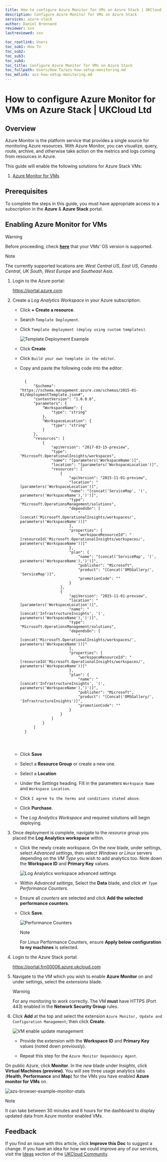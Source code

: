 ```yaml
---
title: How to configure Azure Monitor for VMs on Azure Stack | UKCloud Ltd
description: Configure Azure Monitor for VMs on Azure Stack
services: azure-stack
author: Daniel Brennand
reviewer: xxx
lastreviewed: xxx

toc_rootlink: Users
toc_sub1: How To
toc_sub2:
toc_sub3:
toc_sub4:
toc_title: Configure Azure Monitor for VMs on Azure Stack
toc_fullpath: Users/How To/azs-how-setup-monitoring.md
toc_mdlink: azs-how-setup-monitoring.md
---
```


# How to configure Azure Monitor for VMs on Azure Stack | UKCloud Ltd

## Overview

Azure Monitor is the platform service that provides a single source for monitoring Azure resources. With Azure Monitor, you can visualize, query, route, archive, and otherwise take action on the metrics and logs coming from resources in Azure.

This guide will enable the following solutions for Azure Stack VMs:

1. [Azure Monitor for VMs](https://docs.microsoft.com/en-us/azure/azure-monitor/insights/vminsights-overview)

## Prerequisites

To complete the steps in this guide, you must have appropriate access to a subscription in the **Azure** & **Azure Stack** portal.

## Enabling Azure Monitor for VMs

> [!WARNING]
> Before proceeding, check **[here](https://docs.microsoft.com/en-gb/azure/azure-monitor/insights/vminsights-enable-overview#supported-operating-systems)** that your VMs' OS version is supported.

> [!NOTE]
> The currently supported locations are: *West Central US*, *East US*, *Canada Central*, *UK South*, *West Europe* and *Southeast Asia*.

1. Login to the Azure portal:

    <https://portal.azure.com>

2. Create a *Log Analytics Workspace* in your Azure subscription:

    - Click **+ Create a resource**.

    - Search `Template Deployment`.

    - Click `Template deployment (deploy using custom templates)`.

        ![Template Deployment Example](images\azs-browser-example-custom-template.PNG)

    - Click **Create**

    - Click `Build your own template in the editor`.

    - Copy and paste the following code into the editor:

        <pre><code class="language-json">
        {
            "$schema": "https://schema.management.azure.com/schemas/2015-01-01/deploymentTemplate.json#",
            "contentVersion": "1.0.0.0",
            "parameters": {
                "WorkspaceName": {
                    "type": "string"
                },
                "WorkspaceLocation": {
                    "type": "string"
                }
            },
            "resources": [
                {
                    "apiVersion": "2017-03-15-preview",
                    "type": "Microsoft.OperationalInsights/workspaces",
                    "name": "[parameters('WorkspaceName')]",
                    "location": "[parameters('WorkspaceLocation')]",
                    "resources": [
                        {
                            "apiVersion": "2015-11-01-preview",
                            "location": "[parameters('WorkspaceLocation')]",
                            "name": "[concat('ServiceMap', '(', parameters('WorkspaceName'),')')]",
                            "type": "Microsoft.OperationsManagement/solutions",
                            "dependsOn": [
                                "[concat('Microsoft.OperationalInsights/workspaces/', parameters('WorkspaceName'))]"
                            ],
                            "properties": {
                                "workspaceResourceId": "[resourceId('Microsoft.OperationalInsights/workspaces/', parameters('WorkspaceName'))]"
                            },
                            "plan": {
                                "name": "[concat('ServiceMap', '(', parameters('WorkspaceName'),')')]",
                                "publisher": "Microsoft",
                                "product": "[Concat('OMSGallery/', 'ServiceMap')]",
                                "promotionCode": ""
                            }
                        },
                        {
                            "apiVersion": "2015-11-01-preview",
                            "location": "[parameters('WorkspaceLocation')]",
                            "name": "[concat('InfrastructureInsights', '(', parameters('WorkspaceName'),')')]",
                            "type": "Microsoft.OperationsManagement/solutions",
                            "dependsOn": [
                                "[concat('Microsoft.OperationalInsights/workspaces/', parameters('WorkspaceName'))]"
                            ],
                            "properties": {
                                "workspaceResourceId": "[resourceId('Microsoft.OperationalInsights/workspaces/', parameters('WorkspaceName'))]"
                            },
                            "plan": {
                                "name": "[concat('InfrastructureInsights', '(', parameters('WorkspaceName'),')')]",
                                "publisher": "Microsoft",
                                "product": "[Concat('OMSGallery/', 'InfrastructureInsights')]",
                                "promotionCode": ""
                            }
                        }
                    ]
                }
            ]
        }
    </code></pre>

    - Click **Save**

    - Select a **Resource Group** or create a new one.

    - Select a **Location**

    - Under the *Settings* heading. Fill in the parameters `Workspace Name` and `Workspace Location`.

    - Click `I agree to the terms and conditions stated above`.

    - Click **Purchase**.

    - The *Log Analytics Workspace* and required solutions will begin deploying.

3. Once deployment is complete, navigate to the *resource group* you placed the **Log Analytics workspace** within.

    - Click the newly create workspace. On the *new* blade, under settings, select *Advanced settings*, then select *Windows* or *Linux* servers depending on the *VM Type* you wish to add analytics too.
    Note down the **Workspace ID** and **Primary Key** values.

        ![Log Analytics workspace advanced settings](images\azs-browser-log-analytics-workspace-advanced-settings.PNG)

    - Within *Advanced settings*, Select the **Data** blade, and click *`VM Type` Performance Counters.*

    - Ensure all *counters* are selected and click **Add the selected performance counters**.

    - Click **Save**.

        ![Performance Counters](images/azs-browser-example-performance-counters.PNG)

        > [!NOTE]
        > For Linux Performance Counters, ensure **Apply below configuration to my machines** is selected.

4. Login to the Azure Stack portal:

    <https://portal.frn00006.azure.ukcloud.com>

5. Navigate to the VM which you wish to enable **Azure Monitor** on and under settings, select the *extensions* blade.

    > [!WARNING]
    > For any monitoring to work correctly. The VM **must** have HTTPS (Port 443) enabled in the **Network Security Group** rules.

6. Click **Add** at the top and select the extension `Azure Monitor, Update and Configuration Management`; then click **Create**.

    ![VM enable update management](images/azs-browser-log-analytics-enable-update-management.PNG)

    - Provide the extension with the **Workspace ID** and **Primary Key** values (noted down previously).

    - Repeat this step for the `Azure Monitor Dependency Agent`.

On public Azure, click **Monitor**. In the *new* blade under *Insights*, click **Virtual Machines (preview)**. You will see three usage analytics tabs (**Health**, **Performance** and **Map**) for the VMs you have enabled **Azure monitor for VMs** on.

![azs-browser-example-monitor-stats](images/azs-browser-example-monitor-stats.PNG)

> [!NOTE]
> It can take between 30 minutes and 6 hours for the dashboard to display updated data from Azure monitor enabled VMs.

## Feedback

If you find an issue with this article, click **Improve this Doc** to suggest a change. If you have an idea for how we could improve any of our services, visit the [Ideas](https://community.ukcloud.com/ideas) section of the [UKCloud Community](https://community.ukcloud.com).

